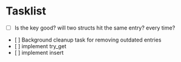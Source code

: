 # Tasklist

- [ ] Is the key good? will two structs hit the same entry? every time?
- [ ] Background cleanup task for removing outdated entries
- [ ] implement try_get
- [ ] implement insert